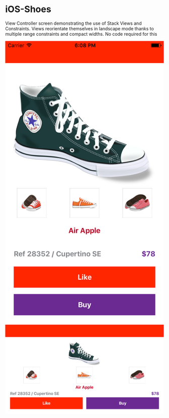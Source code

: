 # iOS-Shoes
View Controller screen demonstrating the use of Stack Views and Constraints. Views reorientate themselves in landscape mode thanks to multiple range constraints and compact widths. No code required for this

![Portrait](sim_portrait.png)
![Landscape](sim_landscape.png)
